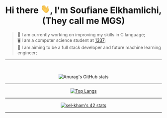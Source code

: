 <h1 align="center">Hi there <img src="images/hey.gif" width="30px">, I'm Soufiane Elkhamlichi, (They call me MGS)</h1>

>  💪 I am currently working on improving my skills in C language; \
>  🖥️ I am a computer science student at [1337](https://www.1337.ma); \
>  🎯 I am aiming to be a full stack developer and future machine learning engineer;

---------------

<br>

 <center>
 <div align="center">

 ![Anurag's GitHub stats](https://github-readme-stats.vercel.app/api?username=MGS15&show_icons=true&theme=github_dark)

</div>
  </center>
 
---------------

<center>
 
 [![Top Langs](https://github-readme-stats.vercel.app/api/top-langs/?username=MGS15&layout=compact&theme=github_dark)](https://github.com/anuraghazra/github-readme-stats)
 
 </center>

---------------

<center>
 
 [![sel-kham's 42 stats](https://badge.mediaplus.ma/binary/sel-kham)](https://github.com/oakoudad/badge42)
 
 </center>

---------------
